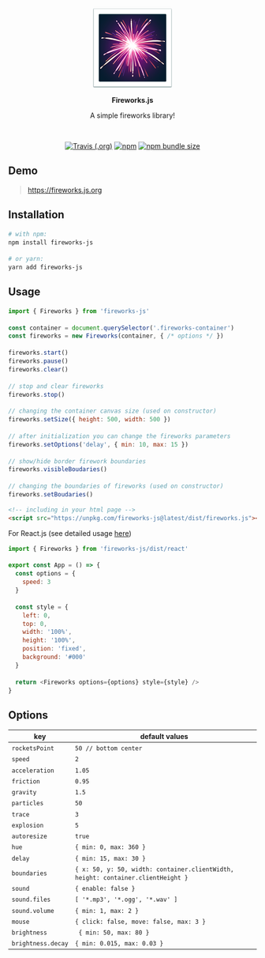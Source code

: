 <br/>
<p align="center">
    <img src="public/images/fireworks_emoji.png" />
</p>

<p align="center"><b>Fireworks.js</b></p>

<p align="center">
    A simple fireworks library!
</p>
<br/>

<p align="center">
    <a href="https://travis-ci.com/github/crashmax-dev/fireworks-js" target="_blank"><img alt="Travis (.org)" src="https://travis-ci.com/crashmax-dev/fireworks-js.svg?branch=master"></a>
    <a href="https://www.npmjs.com/package/fireworks-js" target="_blank"><img alt="npm" src="https://img.shields.io/npm/v/fireworks-js"></a>
    <a href="https://bundlephobia.com/package/fireworks-js@latest"><img alt="npm bundle size" src="https://badgen.net/bundlephobia/min/fireworks-js"></a>
</p>

## Demo

> https://fireworks.js.org

## Installation

<!-- MARKDOWN-AUTO-DOCS:START (CODE:src=./.github/markdown-autodocs/installation.sh) -->
<!-- The below code snippet is automatically added from ./.github/markdown-autodocs/installation.sh -->
```sh
# with npm:
npm install fireworks-js

# or yarn:
yarn add fireworks-js
```
<!-- MARKDOWN-AUTO-DOCS:END -->

## Usage

<!-- MARKDOWN-AUTO-DOCS:START (CODE:src=./.github/markdown-autodocs/usage.js) -->
<!-- The below code snippet is automatically added from ./.github/markdown-autodocs/usage.js -->
```js
import { Fireworks } from 'fireworks-js'

const container = document.querySelector('.fireworks-container')
const fireworks = new Fireworks(container, { /* options */ })

fireworks.start()
fireworks.pause()
fireworks.clear()

// stop and clear fireworks
fireworks.stop()

// changing the container canvas size (used on constructor)
fireworks.setSize({ height: 500, width: 500 })

// after initialization you can change the fireworks parameters
fireworks.setOptions('delay', { min: 10, max: 15 })

// show/hide border firework boundaries
fireworks.visibleBoudaries()

// changing the boundaries of fireworks (used on constructor)
fireworks.setBoudaries()
```
<!-- MARKDOWN-AUTO-DOCS:END -->

<!-- MARKDOWN-AUTO-DOCS:START (CODE:src=./.github/markdown-autodocs/usage.html) -->
<!-- The below code snippet is automatically added from ./.github/markdown-autodocs/usage.html -->
```html
<!-- including in your html page -->
<script src="https://unpkg.com/fireworks-js@latest/dist/fireworks.js"></script>
```
<!-- MARKDOWN-AUTO-DOCS:END -->

For React.js (see detailed usage [here](test/react.tsx))

<!-- MARKDOWN-AUTO-DOCS:START (CODE:src=./.github/markdown-autodocs/usage-react.js) -->
<!-- The below code snippet is automatically added from ./.github/markdown-autodocs/usage-react.js -->
```js
import { Fireworks } from 'fireworks-js/dist/react'

export const App = () => {
  const options = {
    speed: 3
  }

  const style = {
    left: 0,
    top: 0,
    width: '100%',
    height: '100%',
    position: 'fixed',
    background: '#000'
  }

  return <Fireworks options={options} style={style} />
}
```
<!-- MARKDOWN-AUTO-DOCS:END -->

## Options

<!-- MARKDOWN-AUTO-DOCS:START (JSON_TO_HTML_TABLE:src=./.github/markdown-autodocs/options.json) -->
<table class="JSON-TO-HTML-TABLE"><thead><tr><th class="key-th">key</th><th class="default-values-th">default values</th></tr></thead><tbody ><tr ><td class="key-td td_text"><code>rocketsPoint</code></td><td class="default-values-td td_text"><code>50 // bottom center</code></td></tr>
<tr ><td class="key-td td_text"><code>speed</code></td><td class="default-values-td td_text"><code>2</code></td></tr>
<tr ><td class="key-td td_text"><code>acceleration</code></td><td class="default-values-td td_text"><code>1.05</code></td></tr>
<tr ><td class="key-td td_text"><code>friction</code></td><td class="default-values-td td_text"><code>0.95</code></td></tr>
<tr ><td class="key-td td_text"><code>gravity</code></td><td class="default-values-td td_text"><code>1.5</code></td></tr>
<tr ><td class="key-td td_text"><code>particles</code></td><td class="default-values-td td_text"><code>50</code></td></tr>
<tr ><td class="key-td td_text"><code>trace</code></td><td class="default-values-td td_text"><code>3</code></td></tr>
<tr ><td class="key-td td_text"><code>explosion</code></td><td class="default-values-td td_text"><code>5</code></td></tr>
<tr ><td class="key-td td_text"><code>autoresize</code></td><td class="default-values-td td_text"><code>true</code></td></tr>
<tr ><td class="key-td td_text"><code>hue</code></td><td class="default-values-td td_text"><code>{ min: 0, max: 360 }</code></td></tr>
<tr ><td class="key-td td_text"><code>delay</code></td><td class="default-values-td td_text"><code>{ min: 15, max: 30 }</code></td></tr>
<tr ><td class="key-td td_text"><code>boundaries</code></td><td class="default-values-td td_text"><code>{ x: 50, y: 50, width: container.clientWidth, height: container.clientHeight }</code></td></tr>
<tr ><td class="key-td td_text"><code>sound</code></td><td class="default-values-td td_text"><code>{ enable: false }</code></td></tr>
<tr ><td class="key-td td_text"><code>sound.files</code></td><td class="default-values-td td_text"><code>[ '*.mp3', '*.ogg', '*.wav' ]</code></td></tr>
<tr ><td class="key-td td_text"><code>sound.volume</code></td><td class="default-values-td td_text"><code>{ min: 1, max: 2 }</code></td></tr>
<tr ><td class="key-td td_text"><code>mouse</code></td><td class="default-values-td td_text"><code>{ click: false, move: false, max: 3 }</code></td></tr>
<tr ><td class="key-td td_text"><code>brightness</code></td><td class="default-values-td td_text"><code> { min: 50, max: 80 }</code></td></tr>
<tr ><td class="key-td td_text"><code>brightness.decay</code></td><td class="default-values-td td_text"><code>{ min: 0.015, max: 0.03 }</code></td></tr></tbody></table>
<!-- MARKDOWN-AUTO-DOCS:END -->